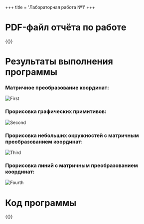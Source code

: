 +++
title = 'Лабораторная работа №1'
+++

# PDF-файл отчёта по работе
{{<button-dw text="PDF-файл" link="/WebPortfolio/lab1/Щербинин_Артем_Владимирович_Практическая_работа_1.pdf">}}

# Результаты выполнения программы

### Матричное преобразование координат:
![First](/WebPortfolio/lab1/task1.png)
### Прорисовка графических примитивов:
![Second](/WebPortfolio/lab1/task2.png)
### Прорисовка небольших окружностей с матричным преобразованием координат: 
![Third](/WebPortfolio/lab1/task3.png)
### Прорисовка линий с матричным преобразованием координат:
![Fourth](/WebPortfolio/lab1/task4.png)

# Код программы
{{<highlight-content main.py python>}}